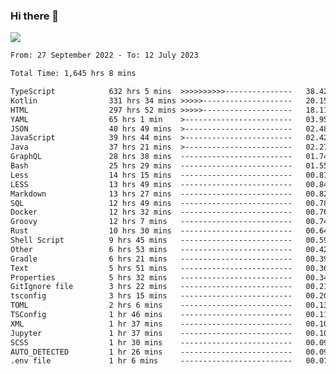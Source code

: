 ### Hi there 👋

<!--<a href="https://github.com/search?o=desc&q=author%3Abushiyi&s=committer-date&type=Commits">-->
<!--    <img align="center" height = "178" src="https://github-readme-stats.vercel.app/api?username=bushiyi&count_private=true&show_icons=true&theme=noctis_minimus&hide=contribs&include_all_commits=true" />-->
<!--</a>-->
<!--<a href="https://github.com/bushiyi?tab=repositories">-->
<!--    <img align="center" height = "178" src="https://github-readme-stats.vercel.app/api/top-langs/?username=bushiyi&count_private=true&theme=noctis_minimus" />-->
<!--</a>-->
 
<!-- [![Ashutosh's github activity graph](https://activity-graph.herokuapp.com/graph?username=bushiyi&theme=react&bg_color=1B2932&point=698B69&line=698B69)](https://github.com/ashutosh00710/github-readme-activity-graph)
 -->


![](https://raw.githubusercontent.com/bushiyi/bushiyi/master/assets/github-contribution-grid-snake.svg)

<!--START_SECTION:waka-->

```txt
From: 27 September 2022 - To: 12 July 2023

Total Time: 1,645 hrs 8 mins

TypeScript            632 hrs 5 mins  >>>>>>>>>>---------------   38.42 %
Kotlin                331 hrs 34 mins >>>>>--------------------   20.15 %
HTML                  297 hrs 52 mins >>>>>--------------------   18.11 %
YAML                  65 hrs 1 min    >------------------------   03.95 %
JSON                  40 hrs 49 mins  >------------------------   02.48 %
JavaScript            39 hrs 44 mins  >------------------------   02.42 %
Java                  37 hrs 21 mins  >------------------------   02.27 %
GraphQL               28 hrs 38 mins  -------------------------   01.74 %
Bash                  25 hrs 29 mins  -------------------------   01.55 %
Less                  14 hrs 15 mins  -------------------------   00.87 %
LESS                  13 hrs 49 mins  -------------------------   00.84 %
Markdown              13 hrs 27 mins  -------------------------   00.82 %
SQL                   12 hrs 49 mins  -------------------------   00.78 %
Docker                12 hrs 32 mins  -------------------------   00.76 %
Groovy                12 hrs 7 mins   -------------------------   00.74 %
Rust                  10 hrs 30 mins  -------------------------   00.64 %
Shell Script          9 hrs 45 mins   -------------------------   00.59 %
Other                 6 hrs 53 mins   -------------------------   00.42 %
Gradle                6 hrs 21 mins   -------------------------   00.39 %
Text                  5 hrs 51 mins   -------------------------   00.36 %
Properties            5 hrs 32 mins   -------------------------   00.34 %
GitIgnore file        3 hrs 22 mins   -------------------------   00.21 %
tsconfig              3 hrs 15 mins   -------------------------   00.20 %
TOML                  2 hrs 6 mins    -------------------------   00.13 %
TSConfig              1 hr 46 mins    -------------------------   00.11 %
XML                   1 hr 37 mins    -------------------------   00.10 %
Jupyter               1 hr 37 mins    -------------------------   00.10 %
SCSS                  1 hr 30 mins    -------------------------   00.09 %
AUTO_DETECTED         1 hr 26 mins    -------------------------   00.09 %
.env file             1 hr 6 mins     -------------------------   00.07 %
```

<!--END_SECTION:waka-->

